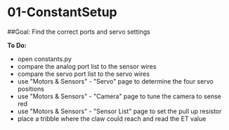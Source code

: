 # 01-ConstantSetup
##Goal:  Find the correct ports and servo settings 

**To Do:**
* open constants.py 
* compare the analog port list to the sensor wires
* compare the servo port list to the servo wires
* use "Motors & Sensors" - "Servo" page to determine the four servo positions  
* use "Motors & Sensors" - "Camera" page to tune the camera to sense red  
* use "Motors & Sensors" - "Sensor List" page to set the pull up resistor 
* place a tribble where the claw could reach and read the ET value 
